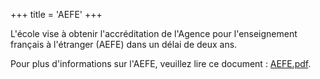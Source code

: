 +++
title = 'AEFE'
+++

L'école vise à obtenir l'accréditation de l'Agence pour l'enseignement français à l'étranger (AEFE) dans un délai de deux ans.

Pour plus d'informations sur l'AEFE, veuillez lire ce document : [AEFE.pdf](https://ecole-francaise.nz/aefe.pdf).
